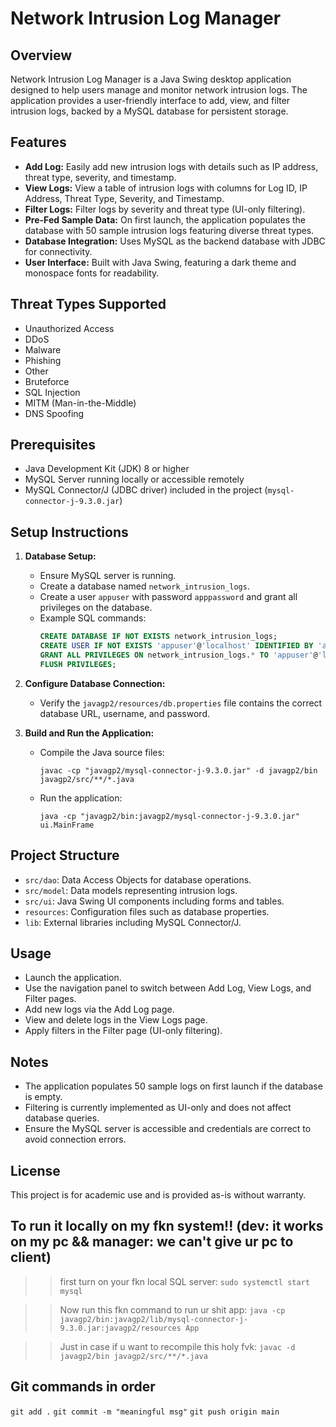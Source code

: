 # Network Intrusion Log Manager

## Overview
Network Intrusion Log Manager is a Java Swing desktop application designed to help users manage and monitor network intrusion logs. The application provides a user-friendly interface to add, view, and filter intrusion logs, backed by a MySQL database for persistent storage.

## Features
- **Add Log:** Easily add new intrusion logs with details such as IP address, threat type, severity, and timestamp.
- **View Logs:** View a table of intrusion logs with columns for Log ID, IP Address, Threat Type, Severity, and Timestamp.
- **Filter Logs:** Filter logs by severity and threat type (UI-only filtering).
- **Pre-Fed Sample Data:** On first launch, the application populates the database with 50 sample intrusion logs featuring diverse threat types.
- **Database Integration:** Uses MySQL as the backend database with JDBC for connectivity.
- **User Interface:** Built with Java Swing, featuring a dark theme and monospace fonts for readability.

## Threat Types Supported
- Unauthorized Access
- DDoS
- Malware
- Phishing
- Other
- Bruteforce
- SQL Injection
- MITM (Man-in-the-Middle)
- DNS Spoofing

## Prerequisites
- Java Development Kit (JDK) 8 or higher
- MySQL Server running locally or accessible remotely
- MySQL Connector/J (JDBC driver) included in the project (`mysql-connector-j-9.3.0.jar`)

## Setup Instructions

1. **Database Setup:**
   - Ensure MySQL server is running.
   - Create a database named `network_intrusion_logs`.
   - Create a user `appuser` with password `apppassword` and grant all privileges on the database.
   - Example SQL commands:
     ```sql
     CREATE DATABASE IF NOT EXISTS network_intrusion_logs;
     CREATE USER IF NOT EXISTS 'appuser'@'localhost' IDENTIFIED BY 'apppassword';
     GRANT ALL PRIVILEGES ON network_intrusion_logs.* TO 'appuser'@'localhost';
     FLUSH PRIVILEGES;
     ```

2. **Configure Database Connection:**
   - Verify the `javagp2/resources/db.properties` file contains the correct database URL, username, and password.

3. **Build and Run the Application:**
   - Compile the Java source files:
     ```
     javac -cp "javagp2/mysql-connector-j-9.3.0.jar" -d javagp2/bin javagp2/src/**/*.java
     ```
   - Run the application:
     ```
     java -cp "javagp2/bin:javagp2/mysql-connector-j-9.3.0.jar" ui.MainFrame
     ```

## Project Structure
- `src/dao`: Data Access Objects for database operations.
- `src/model`: Data models representing intrusion logs.
- `src/ui`: Java Swing UI components including forms and tables.
- `resources`: Configuration files such as database properties.
- `lib`: External libraries including MySQL Connector/J.

## Usage
- Launch the application.
- Use the navigation panel to switch between Add Log, View Logs, and Filter pages.
- Add new logs via the Add Log page.
- View and delete logs in the View Logs page.
- Apply filters in the Filter page (UI-only filtering).

## Notes
- The application populates 50 sample logs on first launch if the database is empty.
- Filtering is currently implemented as UI-only and does not affect database queries.
- Ensure the MySQL server is accessible and credentials are correct to avoid connection errors.

## License
This project is for academic use and is provided as-is without warranty.



## To run it locally on my fkn system!!  (dev: it works on my pc && manager: we can't give ur pc to client)

> > first turn on your fkn local SQL server: `sudo systemctl start mysql`

> > Now run this fkn command to run ur shit app: `java -cp javagp2/bin:javagp2/lib/mysql-connector-j-9.3.0.jar:javagp2/resources App`

> > Just in case if u want to recompile this holy fvk: `javac -d javagp2/bin javagp2/src/**/*.java`

## Git commands in order

`git add .`
`git commit -m "meaningful msg"`
`git push origin main`

